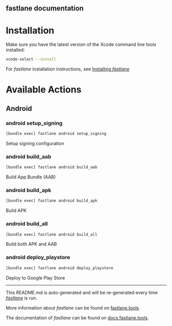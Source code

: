 fastlane documentation
----

# Installation

Make sure you have the latest version of the Xcode command line tools installed:

```sh
xcode-select --install
```

For _fastlane_ installation instructions, see [Installing _fastlane_](https://docs.fastlane.tools/#installing-fastlane)

# Available Actions

## Android

### android setup_signing

```sh
[bundle exec] fastlane android setup_signing
```

Setup signing configuration

### android build_aab

```sh
[bundle exec] fastlane android build_aab
```

Build App Bundle (AAB)

### android build_apk

```sh
[bundle exec] fastlane android build_apk
```

Build APK

### android build_all

```sh
[bundle exec] fastlane android build_all
```

Build both APK and AAB

### android deploy_playstore

```sh
[bundle exec] fastlane android deploy_playstore
```

Deploy to Google Play Store

----

This README.md is auto-generated and will be re-generated every time [_fastlane_](https://fastlane.tools) is run.

More information about _fastlane_ can be found on [fastlane.tools](https://fastlane.tools).

The documentation of _fastlane_ can be found on [docs.fastlane.tools](https://docs.fastlane.tools).
